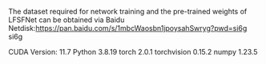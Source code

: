 The dataset required for network training and the pre-trained weights of LFSFNet can be obtained via Baidu Netdisk:https://pan.baidu.com/s/1mbcWaosbn1jpoysahSwryg?pwd=si6g    si6g


CUDA Version: 11.7
Python 3.8.19
torch 2.0.1
torchvision 0.15.2
numpy 1.23.5
